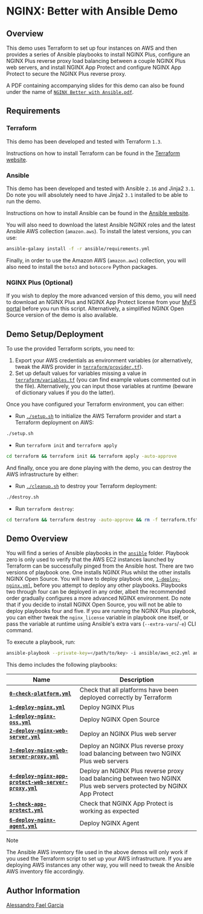 # NGINX: Better with Ansible Demo

## Overview

This demo uses Terraform to set up four instances on AWS and then provides a series of Ansible playbooks to install NGINX Plus, configure an NGINX Plus reverse proxy load balancing between a couple NGINX Plus web servers, and install NGINX App Protect and configure NGINX App Protect to secure the NGINX Plus reverse proxy.

A PDF containing accompanying slides for this demo can also be found under the name of [`NGINX Better with Ansible.pdf`](NGINX%20Better%20with%20Ansible.pdf).

## Requirements

### Terraform

This demo has been developed and tested with Terraform `1.3`.

Instructions on how to install Terraform can be found in the [Terraform website](https://www.terraform.io/downloads.html).

### Ansible

This demo has been developed and tested with Ansible `2.16` and Jinja2 `3.1`. Do note you will absolutely need to have Jinja2 `3.1` installed to be able to run the demo.

Instructions on how to install Ansible can be found in the [Ansible website](https://docs.ansible.com/ansible/latest/installation_guide/intro_installation.html).

You will also need to download the latest Ansible NGINX roles and the latest Ansible AWS collection (`amazon.aws`). To install the latest versions, you can use:

```bash
ansible-galaxy install -f -r ansible/requirements.yml
```

Finally, in order to use the Amazon AWS (`amazon.aws`) collection, you will also need to install the `boto3` and `botocore` Python packages.

### NGINX Plus (Optional)

If you wish to deploy the more advanced version of this demo, you will need to download an NGINX Plus and NGINX App Protect license from your [MyF5 portal](https://account.f5.com/myf5) before you run this script. Alternatively, a simplified NGINX Open Source version of the demo is also available.

## Demo Setup/Deployment

To use the provided Terraform scripts, you need to:

1. Export your AWS credentials as environment variables (or alternatively, tweak the AWS provider in [`terraform/provider.tf`](/terraform/provider.tf)).
2. Set up default values for variables missing a value in [`terraform/variables.tf`](/terraform/variables.tf) (you can find example values commented out in the file). Alternatively, you can input those variables at runtime (beware of dictionary values if you do the latter).

Once you have configured your Terraform environment, you can either:

* Run [`./setup.sh`](/setup.sh) to initialize the AWS Terraform provider and start a Terraform deployment on AWS:

```bash
./setup.sh
```

* Run `terraform init` and `terraform apply`

```bash
cd terraform && terraform init && terraform apply -auto-approve
```

And finally, once you are done playing with the demo, you can destroy the AWS infrastructure by either:

* Run [`./cleanup.sh`](/cleanup.sh) to destroy your Terraform deployment:

```bash
./destroy.sh
```

* Run `terraform destroy`:

```bash
cd terraform && terraform destroy -auto-approve && rm -f terraform.tfstate terraform.tfstate.backup && rm -rf .terraform
```

## Demo Overview

You will find a series of Ansible playbooks in the [`ansible`](/ansible/) folder. Playbook zero is only used to verify that the AWS EC2 instances launched by Terraform can be successfully pinged from the Ansible host. There are two versions of playbook one. One installs NGINX Plus whilst the other installs NGINX Open Source. You will have to deploy playbook one, [`1-deploy-nginx.yml`](/ansible/1-deploy-nginx.yml), before you attempt to deploy any other playbooks. Playbooks two through four can be deployed in any order, albeit the recommended order gradually configures a more advanced NGINX environment. Do note that if you decide to install NGINX Open Source, you will not be able to deploy playbooks four and five. If you are running the NGINX Plus playbook, you can either tweak the `nginx_license`  variable in playbook one itself, or pass the variable at runtime using Ansible's extra vars (`--extra-vars`/`-e`) CLI command.

To execute a playbook, run:

```bash
ansible-playbook --private-key=</path/to/key> -i ansible/aws_ec2.yml ansible/1-deploy-nginx.yml
```

This demo includes the following playbooks:

| Name | Description |
| ---- | ----------- |
| **[`0-check-platform.yml`](/ansible/0-check-platform.yml)** | Check that all platforms have been deployed correctly by Terraform |
| **[`1-deploy-nginx.yml`](/ansible/1-deploy-nginx.yml)** | Deploy NGINX Plus |
| **[`1-deploy-nginx-oss.yml`](/ansible/1-deploy-nginx.yml)** | Deploy NGINX Open Source |
| **[`2-deploy-nginx-web-server.yml`](/ansible/2-deploy-nginx-web-server.yml)** | Deploy an NGINX Plus web server |
| **[`3-deploy-nginx-web-server-proxy.yml`](/ansible/3-deploy-nginx-web-server-proxy.yml)** | Deploy an NGINX Plus reverse proxy load balancing between two NGINX Plus web servers |
| **[`4-deploy-nginx-app-protect-web-server-proxy.yml`](/ansible/4-deploy-nginx-app-protect-web-server-proxy.yml)** | Deploy an NGINX Plus reverse proxy load balancing between two NGINX Plus web servers protected by NGINX App Protect |
| **[`5-check-app-protect.yml`](/ansible/5-check-app-protect.yml)** | Check that NGINX App Protect is working as expected |
| **[`6-deploy-nginx-agent.yml`](/ansible/6-deploy-nginx-agent.yml)** | Deploy NGINX Agent |

>[!NOTE]
> The Ansible AWS inventory file used in the above demos will only work if you used the Terraform script to set up your AWS infrastructure. If you are deploying AWS instances any other way, you will need to tweak the Ansible AWS inventory file accordingly.

## Author Information

[Alessandro Fael Garcia](https://github.com/alessfg)
